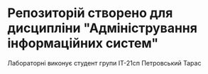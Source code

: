 # Репозиторій створено для дисципліни "Адміністрування інформаційних систем"
Лабораторні виконує студент групи ІТ-21сп Петровський Тарас
